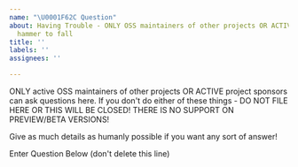 ```yaml
---
name: "\U0001F62C Question"
about: Having Trouble - ONLY OSS maintainers of other projects OR ACTIVE project sponsors can use this! If you aren't one of these, expect the ban
  hammer to fall
title: ''
labels: ''
assignees: ''

---
```


ONLY active OSS maintainers of other projects OR ACTIVE project sponsors can ask questions here.  If you don't do either of these things - DO NOT FILE HERE OR THIS WILL BE CLOSED!
THERE IS NO SUPPORT ON PREVIEW/BETA VERSIONS!  

Give as much details as humanly possible if you want any sort of answer!

Enter Question Below (don't delete this line)
